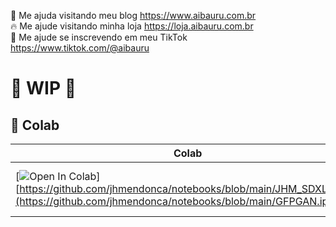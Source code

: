 🐣 Me ajuda visitando meu blog https://www.aibauru.com.br <br />
🔥 Me ajude visitando minha loja  https://loja.aibauru.com.br <br />
🥳 Me ajude se inscrevendo em meu  TikTok https://www.tiktok.com/@aibauru <br />

# 🚦 WIP 🚦

## 🦒 Colab

| Colab | Info
| --- | --- |
[![Open In Colab](https://colab.research.google.com/assets/colab-badge.svg)] [https://github.com/jhmendonca/notebooks/blob/main/JHM_SDXL.ipynb](https://github.com/jhmendonca/notebooks/blob/main/GFPGAN.ipynb)) | GFPGAN Restauração de Fotos antigas

